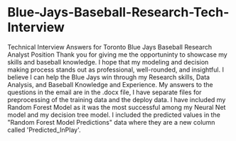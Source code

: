 # Blue-Jays-Baseball-Research-Tech-Interview
Technical Interview Answers for Toronto Blue Jays Baseball Research Analyst Position
Thank you for giving me the opportuninty to showcase my skills and baseball knowledge.
I hope that my modeling and decision making process stands out as professional, well-rounded, and insightful.
I believe I can help the Blue Jays win through my Research skills, Data Analysis, and Baseball Knowledge and Experience.
My answers to the questions in the email are in the .docx file, I have separate files for preprocessing of the training data and the deploy data.
I have included my Random Forest Model as it was the most successful among my Neural Net model and my decision tree model.
I included the predicted values in the "Random Forest Model Predictions" data where they are a new column called 'Predicted_InPlay'.
